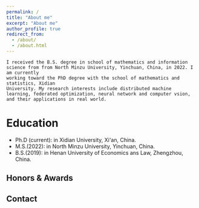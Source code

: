 ```yaml
---
permalink: /
title: "About me"
excerpt: "About me"
author_profile: true
redirect_from: 
  - /about/
  - /about.html
---
```

	I received the B.S. degree in school of mathematics and information science from from North Minzu University, Yinchuan, China, in 2022. I am currently
	working toward the PhD degree with the school of mathematics and statistics, Xidian
	University. My research interests include distributed machine learning, federated optimization, neural network and computer vsion, and their applications in real world.
 


Education
======
* Ph.D (current): in Xidian University, Xi'an, China.
* M.S.(2022): in North Minzu University, Yinchuan, China.
* B.S.(2019): in Henan University of Economics ans Law, Zhengzhou, China.



Honors & Awards
------


Contact
------


